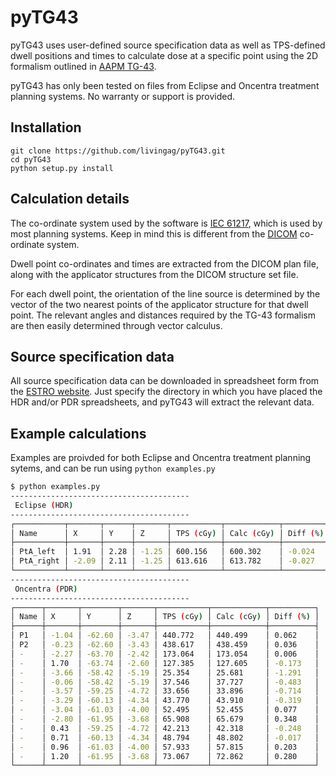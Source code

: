 # pyTG43

pyTG43 uses user-defined source specification data as well as TPS-defined dwell positions and times to calculate dose at a specific point using the 2D formalism outlined in [AAPM TG-43](http://dx.doi.org/10.1118/1.1646040).

pyTG43 has only been tested on files from Eclipse and Oncentra treatment planning systems. No warranty or support is provided.

## Installation

```
git clone https://github.com/livingag/pyTG43.git
cd pyTG43
python setup.py install
```

## Calculation details

The co-ordinate system used by the software is [IEC 61217](https://i.imgur.com/k926EqO.png), which is used by most planning systems. Keep in mind this is different from the [DICOM](http://dicom.nema.org/DICOM/2013/output/chtml/part17/figures/PS3.17_FFF.1.2-3.svg) co-ordinate system.

Dwell point co-ordinates and times are extracted from the DICOM plan file, along with the applicator structures from the DICOM structure set file.

For each dwell point, the orientation of the line source is determined by the vector of the two nearest points of the applicator structure for that dwell point. The relevant angles and distances required by the TG-43 formalism are then easily determined through vector calculus.

## Source specification data

All source specification data can be downloaded in spreadsheet form from the [ESTRO website](https://www.estro.org/about/governance-organisation/committees-activities/tg43). Just specify the directory in which you have placed the HDR and/or PDR spreadsheets, and pyTG43 will extract the relevant data.

## Example calculations

Examples are proivded for both Eclipse and Oncentra treatment planning sytems, and can be run using `python examples.py`

```bash
$ python examples.py
----------------------------------------
 Eclipse (HDR)
----------------------------------------
┌───────────┬───────┬──────┬───────┬───────────┬────────────┬──────────┐
│ Name      │ X     │ Y    │ Z     │ TPS (cGy) │ Calc (cGy) │ Diff (%) │
├───────────┼───────┼──────┼───────┼───────────┼────────────┼──────────┤
│ PtA_left  │ 1.91  │ 2.28 │ -1.25 │ 600.156   │ 600.302    │ -0.024   │
│ PtA_right │ -2.09 │ 2.11 │ -1.25 │ 613.616   │ 613.782    │ -0.027   │
└───────────┴───────┴──────┴───────┴───────────┴────────────┴──────────┘
----------------------------------------
 Oncentra (PDR)
----------------------------------------
┌──────┬───────┬────────┬───────┬───────────┬────────────┬──────────┐
│ Name │ X     │ Y      │ Z     │ TPS (cGy) │ Calc (cGy) │ Diff (%) │
├──────┼───────┼────────┼───────┼───────────┼────────────┼──────────┤
│ P1   │ -1.04 │ -62.60 │ -3.47 │ 440.772   │ 440.499    │ 0.062    │
│ P2   │ -0.23 │ -62.60 │ -3.43 │ 438.617   │ 438.459    │ 0.036    │
│ -    │ -2.27 │ -63.70 │ -2.42 │ 173.064   │ 173.054    │ 0.006    │
│ -    │ 1.70  │ -63.74 │ -2.60 │ 127.385   │ 127.605    │ -0.173   │
│ -    │ -3.66 │ -58.42 │ -5.19 │ 25.354    │ 25.681     │ -1.291   │
│ -    │ -0.06 │ -58.42 │ -5.19 │ 37.546    │ 37.727     │ -0.483   │
│ -    │ -3.57 │ -59.25 │ -4.72 │ 33.656    │ 33.896     │ -0.714   │
│ -    │ -3.29 │ -60.13 │ -4.34 │ 43.770    │ 43.910     │ -0.319   │
│ -    │ -3.04 │ -61.03 │ -4.00 │ 52.495    │ 52.455     │ 0.077    │
│ -    │ -2.80 │ -61.95 │ -3.68 │ 65.908    │ 65.679     │ 0.348    │
│ -    │ 0.43  │ -59.25 │ -4.72 │ 42.213    │ 42.318     │ -0.248   │
│ -    │ 0.71  │ -60.13 │ -4.34 │ 48.794    │ 48.802     │ -0.017   │
│ -    │ 0.96  │ -61.03 │ -4.00 │ 57.933    │ 57.815     │ 0.203    │
│ -    │ 1.20  │ -61.95 │ -3.68 │ 73.067    │ 72.862     │ 0.280    │
└──────┴───────┴────────┴───────┴───────────┴────────────┴──────────┘
```
